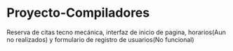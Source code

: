 # Proyecto-Compiladores
Reserva de citas tecno mecánica, interfaz de inicio de pagina, horarios(Aun no realizados) y formulario de registro de usuarios(No funcional)

